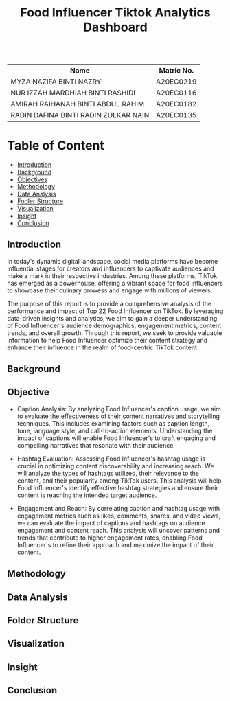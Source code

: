 <h1 align="center">Food Influencer Tiktok Analytics Dashboard <br></br<a href="#" target="_blank" rel="noreferrer">  </a>   <br>
</h1>
<img src=''/>

<table align=center>
  <tr>
    <th>Name</th>
    <th>Matric No.</th>
  </tr>
  <tr>
    <td>MYZA NAZIFA BINTI NAZRY</td>
    <td>A20EC0219</td>
  </tr>
  <tr>
    <td>NUR IZZAH MARDHIAH BINTI RASHIDI</td>
    <td>A20EC0116</td>
  </tr>
    <tr>
    <td>AMIRAH RAIHANAH BINTI ABDUL RAHIM</td>
    <td>A20EC0182</td>
  </tr>
    <tr>
    <td>RADIN DAFINA BINTI RADIN ZULKAR NAIN</td>
    <td>A20EC0135</td>
  </tr>
</table>

# Table of Content
* [Introduction](#-introduction)
* [Background](#️-background)
* [Objectives](#-objectives)
* [Methodology](#️-methodology)
* [Data Analysis](#️-data-analysis)
* [Fodler Structure](#️-folder-structure)
* [Visualization](#️-visualization)
* [Insight](#️-insight)
* [Conclusion](#️-conclusion)

## Introduction
In today's dynamic digital landscape, social media platforms have become influential stages for creators and influencers to captivate audiences and make a mark in their respective industries. Among these platforms, TikTok has emerged as a powerhouse, offering a vibrant space for food influencers to showcase their culinary prowess and engage with millions of viewers.

The purpose of this report is to provide a comprehensive analysis of the performance and impact of Top 22 Food Influencer on TikTok. By leveraging data-driven insights and analytics, we aim to gain a deeper understanding of Food Influencer's audience demographics, engagement metrics, content trends, and overall growth. Through this report, we seek to provide valuable information to help Food Influencer optimize their content strategy and enhance their influence in the realm of food-centric TikTok content.
## Background
## Objective
* Caption Analysis: By analyzing Food Influencer's caption usage, we aim to evaluate the effectiveness of their content narratives and storytelling techniques. This includes examining factors such as caption length, tone, language style, and call-to-action elements. Understanding the impact of captions will enable Food Influencer's to craft engaging and compelling narratives that resonate with their audience.

* Hashtag Evaluation: Assessing Food Influencer's hashtag usage is crucial in optimizing content discoverability and increasing reach. We will analyze the types of hashtags utilized, their relevance to the content, and their popularity among TikTok users. This analysis will help Food Influencer's identify effective hashtag strategies and ensure their content is reaching the intended target audience.

* Engagement and Reach: By correlating caption and hashtag usage with engagement metrics such as likes, comments, shares, and video views, we can evaluate the impact of captions and hashtags on audience engagement and content reach. This analysis will uncover patterns and trends that contribute to higher engagement rates, enabling Food Influencer's to refine their approach and maximize the impact of their content.
## Methodology
## Data Analysis
## Folder Structure
## Visualization
## Insight
## Conclusion




